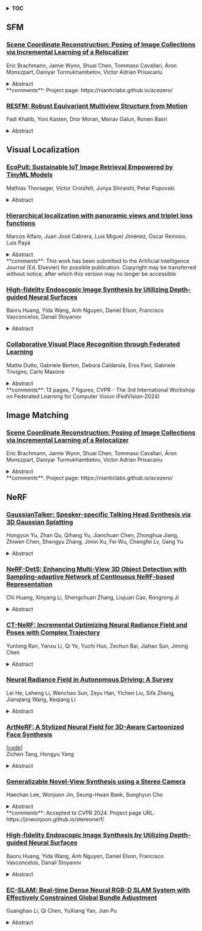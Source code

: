 <details>
  <summary><b>TOC</b></summary>
  <ol>
    <li><a href=#sfm>SFM</a></li>
      <ul>
        <li><a href=#Scene-Coordinate-Reconstruction:-Posing-of-Image-Collections-via-Incremental-Learning-of-a-Relocalizer>Scene Coordinate Reconstruction: Posing of Image Collections via Incremental Learning of a Relocalizer</a></li>
        <li><a href=#RESFM:-Robust-Equivariant-Multiview-Structure-from-Motion>RESFM: Robust Equivariant Multiview Structure from Motion</a></li>
      </ul>
    </li>
    <li><a href=#visual-localization>Visual Localization</a></li>
      <ul>
        <li><a href=#EcoPull:-Sustainable-IoT-Image-Retrieval-Empowered-by-TinyML-Models>EcoPull: Sustainable IoT Image Retrieval Empowered by TinyML Models</a></li>
        <li><a href=#Hierarchical-localization-with-panoramic-views-and-triplet-loss-functions>Hierarchical localization with panoramic views and triplet loss functions</a></li>
        <li><a href=#High-fidelity-Endoscopic-Image-Synthesis-by-Utilizing-Depth-guided-Neural-Surfaces>High-fidelity Endoscopic Image Synthesis by Utilizing Depth-guided Neural Surfaces</a></li>
        <li><a href=#Collaborative-Visual-Place-Recognition-through-Federated-Learning>Collaborative Visual Place Recognition through Federated Learning</a></li>
      </ul>
    </li>
    <li><a href=#image-matching>Image Matching</a></li>
      <ul>
        <li><a href=#Scene-Coordinate-Reconstruction:-Posing-of-Image-Collections-via-Incremental-Learning-of-a-Relocalizer>Scene Coordinate Reconstruction: Posing of Image Collections via Incremental Learning of a Relocalizer</a></li>
      </ul>
    </li>
    <li><a href=#nerf>NeRF</a></li>
      <ul>
        <li><a href=#GaussianTalker:-Speaker-specific-Talking-Head-Synthesis-via-3D-Gaussian-Splatting>GaussianTalker: Speaker-specific Talking Head Synthesis via 3D Gaussian Splatting</a></li>
        <li><a href=#NeRF-DetS:-Enhancing-Multi-View-3D-Object-Detection-with-Sampling-adaptive-Network-of-Continuous-NeRF-based-Representation>NeRF-DetS: Enhancing Multi-View 3D Object Detection with Sampling-adaptive Network of Continuous NeRF-based Representation</a></li>
        <li><a href=#CT-NeRF:-Incremental-Optimizing-Neural-Radiance-Field-and-Poses-with-Complex-Trajectory>CT-NeRF: Incremental Optimizing Neural Radiance Field and Poses with Complex Trajectory</a></li>
        <li><a href=#Neural-Radiance-Field-in-Autonomous-Driving:-A-Survey>Neural Radiance Field in Autonomous Driving: A Survey</a></li>
        <li><a href=#ArtNeRF:-A-Stylized-Neural-Field-for-3D-Aware-Cartoonized-Face-Synthesis>ArtNeRF: A Stylized Neural Field for 3D-Aware Cartoonized Face Synthesis</a></li>
        <li><a href=#Generalizable-Novel-View-Synthesis-using-a-Stereo-Camera>Generalizable Novel-View Synthesis using a Stereo Camera</a></li>
        <li><a href=#High-fidelity-Endoscopic-Image-Synthesis-by-Utilizing-Depth-guided-Neural-Surfaces>High-fidelity Endoscopic Image Synthesis by Utilizing Depth-guided Neural Surfaces</a></li>
        <li><a href=#EC-SLAM:-Real-time-Dense-Neural-RGB-D-SLAM-System-with-Effectively-Constrained-Global-Bundle-Adjustment>EC-SLAM: Real-time Dense Neural RGB-D SLAM System with Effectively Constrained Global Bundle Adjustment</a></li>
      </ul>
    </li>
  </ol>
</details>

## SFM  

### [Scene Coordinate Reconstruction: Posing of Image Collections via Incremental Learning of a Relocalizer](http://arxiv.org/abs/2404.14351)  
Eric Brachmann, Jamie Wynn, Shuai Chen, Tommaso Cavallari, Áron Monszpart, Daniyar Turmukhambetov, Victor Adrian Prisacariu  
<details>  
  <summary>Abstract</summary>  
  <ol>  
    We address the task of estimating camera parameters from a set of images depicting a scene. Popular feature-based structure-from-motion (SfM) tools solve this task by incremental reconstruction: they repeat triangulation of sparse 3D points and registration of more camera views to the sparse point cloud. We re-interpret incremental structure-from-motion as an iterated application and refinement of a visual relocalizer, that is, of a method that registers new views to the current state of the reconstruction. This perspective allows us to investigate alternative visual relocalizers that are not rooted in local feature matching. We show that scene coordinate regression, a learning-based relocalization approach, allows us to build implicit, neural scene representations from unposed images. Different from other learning-based reconstruction methods, we do not require pose priors nor sequential inputs, and we optimize efficiently over thousands of images. Our method, ACE0 (ACE Zero), estimates camera poses to an accuracy comparable to feature-based SfM, as demonstrated by novel view synthesis. Project page: https://nianticlabs.github.io/acezero/  
  </ol>  
</details>  
**comments**: Project page: https://nianticlabs.github.io/acezero/  
  
### [RESFM: Robust Equivariant Multiview Structure from Motion](http://arxiv.org/abs/2404.14280)  
Fadi Khatib, Yoni Kasten, Dror Moran, Meirav Galun, Ronen Basri  
<details>  
  <summary>Abstract</summary>  
  <ol>  
    Multiview Structure from Motion is a fundamental and challenging computer vision problem. A recent deep-based approach was proposed utilizing matrix equivariant architectures for the simultaneous recovery of camera pose and 3D scene structure from large image collections. This work however made the unrealistic assumption that the point tracks given as input are clean of outliers. Here we propose an architecture suited to dealing with outliers by adding an inlier/outlier classifying module that respects the model equivariance and by adding a robust bundle adjustment step. Experiments demonstrate that our method can be successfully applied in realistic settings that include large image collections and point tracks extracted with common heuristics and include many outliers.  
  </ol>  
</details>  
  
  



## Visual Localization  

### [EcoPull: Sustainable IoT Image Retrieval Empowered by TinyML Models](http://arxiv.org/abs/2404.14236)  
Mathias Thorsager, Victor Croisfelt, Junya Shiraishi, Petar Popovski  
<details>  
  <summary>Abstract</summary>  
  <ol>  
    This paper introduces EcoPull, a sustainable Internet of Things (IoT) framework empowered by tiny machine learning (TinyML) models for fetching images from wireless visual sensor networks. Two types of learnable TinyML models are installed in the IoT devices: i) a behavior model and ii) an image compressor model. The first filters out irrelevant images for the current task, reducing unnecessary transmission and resource competition among the devices. The second allows IoT devices to communicate with the receiver via latent representations of images, reducing communication bandwidth usage. However, integrating learnable modules into IoT devices comes at the cost of increased energy consumption due to inference. The numerical results show that the proposed framework can save > 70% energy compared to the baseline while maintaining the quality of the retrieved images at the ES.  
  </ol>  
</details>  
  
### [Hierarchical localization with panoramic views and triplet loss functions](http://arxiv.org/abs/2404.14117)  
Marcos Alfaro, Juan José Cabrera, Luis Miguel Jiménez, Óscar Reinoso, Luis Payá  
<details>  
  <summary>Abstract</summary>  
  <ol>  
    The main objective of this paper is to address the mobile robot localization problem with Triplet Convolutional Neural Networks and test their robustness against changes of the lighting conditions. We have used omnidirectional images from real indoor environments captured in dynamic conditions that have been converted to panoramic format. Two approaches are proposed to address localization by means of triplet neural networks. First, hierarchical localization, which consists in estimating the robot position in two stages: a coarse localization, which involves a room retrieval task, and a fine localization is addressed by means of image retrieval in the previously selected room. Second, global localization, which consists in estimating the position of the robot inside the entire map in a unique step. Besides, an exhaustive study of the loss function influence on the network learning process has been made. The experimental section proves that triplet neural networks are an efficient and robust tool to address the localization of mobile robots in indoor environments, considering real operation conditions.  
  </ol>  
</details>  
**comments**: This work has been submitted to the Artificial Intelligence Journal
  (Ed. Elsevier) for possible publication. Copyright may be transferred without
  notice, after which this version may no longer be accessible  
  
### [High-fidelity Endoscopic Image Synthesis by Utilizing Depth-guided Neural Surfaces](http://arxiv.org/abs/2404.13437)  
Baoru Huang, Yida Wang, Anh Nguyen, Daniel Elson, Francisco Vasconcelos, Danail Stoyanov  
<details>  
  <summary>Abstract</summary>  
  <ol>  
    In surgical oncology, screening colonoscopy plays a pivotal role in providing diagnostic assistance, such as biopsy, and facilitating surgical navigation, particularly in polyp detection. Computer-assisted endoscopic surgery has recently gained attention and amalgamated various 3D computer vision techniques, including camera localization, depth estimation, surface reconstruction, etc. Neural Radiance Fields (NeRFs) and Neural Implicit Surfaces (NeuS) have emerged as promising methodologies for deriving accurate 3D surface models from sets of registered images, addressing the limitations of existing colon reconstruction approaches stemming from constrained camera movement.   However, the inadequate tissue texture representation and confused scale problem in monocular colonoscopic image reconstruction still impede the progress of the final rendering results. In this paper, we introduce a novel method for colon section reconstruction by leveraging NeuS applied to endoscopic images, supplemented by a single frame of depth map. Notably, we pioneered the exploration of utilizing only one frame depth map in photorealistic reconstruction and neural rendering applications while this single depth map can be easily obtainable from other monocular depth estimation networks with an object scale. Through rigorous experimentation and validation on phantom imagery, our approach demonstrates exceptional accuracy in completely rendering colon sections, even capturing unseen portions of the surface. This breakthrough opens avenues for achieving stable and consistently scaled reconstructions, promising enhanced quality in cancer screening procedures and treatment interventions.  
  </ol>  
</details>  
  
### [Collaborative Visual Place Recognition through Federated Learning](http://arxiv.org/abs/2404.13324)  
Mattia Dutto, Gabriele Berton, Debora Caldarola, Eros Fanì, Gabriele Trivigno, Carlo Masone  
<details>  
  <summary>Abstract</summary>  
  <ol>  
    Visual Place Recognition (VPR) aims to estimate the location of an image by treating it as a retrieval problem. VPR uses a database of geo-tagged images and leverages deep neural networks to extract a global representation, called descriptor, from each image. While the training data for VPR models often originates from diverse, geographically scattered sources (geo-tagged images), the training process itself is typically assumed to be centralized. This research revisits the task of VPR through the lens of Federated Learning (FL), addressing several key challenges associated with this adaptation. VPR data inherently lacks well-defined classes, and models are typically trained using contrastive learning, which necessitates a data mining step on a centralized database. Additionally, client devices in federated systems can be highly heterogeneous in terms of their processing capabilities. The proposed FedVPR framework not only presents a novel approach for VPR but also introduces a new, challenging, and realistic task for FL research, paving the way to other image retrieval tasks in FL.  
  </ol>  
</details>  
**comments**: 13 pages, 7 figures, CVPR - The 3rd International Workshop on
  Federated Learning for Computer Vision (FedVision-2024)  
  
  



## Image Matching  

### [Scene Coordinate Reconstruction: Posing of Image Collections via Incremental Learning of a Relocalizer](http://arxiv.org/abs/2404.14351)  
Eric Brachmann, Jamie Wynn, Shuai Chen, Tommaso Cavallari, Áron Monszpart, Daniyar Turmukhambetov, Victor Adrian Prisacariu  
<details>  
  <summary>Abstract</summary>  
  <ol>  
    We address the task of estimating camera parameters from a set of images depicting a scene. Popular feature-based structure-from-motion (SfM) tools solve this task by incremental reconstruction: they repeat triangulation of sparse 3D points and registration of more camera views to the sparse point cloud. We re-interpret incremental structure-from-motion as an iterated application and refinement of a visual relocalizer, that is, of a method that registers new views to the current state of the reconstruction. This perspective allows us to investigate alternative visual relocalizers that are not rooted in local feature matching. We show that scene coordinate regression, a learning-based relocalization approach, allows us to build implicit, neural scene representations from unposed images. Different from other learning-based reconstruction methods, we do not require pose priors nor sequential inputs, and we optimize efficiently over thousands of images. Our method, ACE0 (ACE Zero), estimates camera poses to an accuracy comparable to feature-based SfM, as demonstrated by novel view synthesis. Project page: https://nianticlabs.github.io/acezero/  
  </ol>  
</details>  
**comments**: Project page: https://nianticlabs.github.io/acezero/  
  
  



## NeRF  

### [GaussianTalker: Speaker-specific Talking Head Synthesis via 3D Gaussian Splatting](http://arxiv.org/abs/2404.14037)  
Hongyun Yu, Zhan Qu, Qihang Yu, Jianchuan Chen, Zhonghua Jiang, Zhiwen Chen, Shengyu Zhang, Jimin Xu, Fei Wu, Chengfei Lv, Gang Yu  
<details>  
  <summary>Abstract</summary>  
  <ol>  
    Recent works on audio-driven talking head synthesis using Neural Radiance Fields (NeRF) have achieved impressive results. However, due to inadequate pose and expression control caused by NeRF implicit representation, these methods still have some limitations, such as unsynchronized or unnatural lip movements, and visual jitter and artifacts. In this paper, we propose GaussianTalker, a novel method for audio-driven talking head synthesis based on 3D Gaussian Splatting. With the explicit representation property of 3D Gaussians, intuitive control of the facial motion is achieved by binding Gaussians to 3D facial models. GaussianTalker consists of two modules, Speaker-specific Motion Translator and Dynamic Gaussian Renderer. Speaker-specific Motion Translator achieves accurate lip movements specific to the target speaker through universalized audio feature extraction and customized lip motion generation. Dynamic Gaussian Renderer introduces Speaker-specific BlendShapes to enhance facial detail representation via a latent pose, delivering stable and realistic rendered videos. Extensive experimental results suggest that GaussianTalker outperforms existing state-of-the-art methods in talking head synthesis, delivering precise lip synchronization and exceptional visual quality. Our method achieves rendering speeds of 130 FPS on NVIDIA RTX4090 GPU, significantly exceeding the threshold for real-time rendering performance, and can potentially be deployed on other hardware platforms.  
  </ol>  
</details>  
  
### [NeRF-DetS: Enhancing Multi-View 3D Object Detection with Sampling-adaptive Network of Continuous NeRF-based Representation](http://arxiv.org/abs/2404.13921)  
Chi Huang, Xinyang Li, Shengchuan Zhang, Liujuan Cao, Rongrong Ji  
<details>  
  <summary>Abstract</summary>  
  <ol>  
    As a preliminary work, NeRF-Det unifies the tasks of novel view synthesis and 3D perception, demonstrating that perceptual tasks can benefit from novel view synthesis methods like NeRF, significantly improving the performance of indoor multi-view 3D object detection. Using the geometry MLP of NeRF to direct the attention of detection head to crucial parts and incorporating self-supervised loss from novel view rendering contribute to the achieved improvement. To better leverage the notable advantages of the continuous representation through neural rendering in space, we introduce a novel 3D perception network structure, NeRF-DetS. The key component of NeRF-DetS is the Multi-level Sampling-Adaptive Network, making the sampling process adaptively from coarse to fine. Also, we propose a superior multi-view information fusion method, known as Multi-head Weighted Fusion. This fusion approach efficiently addresses the challenge of losing multi-view information when using arithmetic mean, while keeping low computational costs. NeRF-DetS outperforms competitive NeRF-Det on the ScanNetV2 dataset, by achieving +5.02% and +5.92% improvement in mAP@.25 and mAP@.50, respectively.  
  </ol>  
</details>  
  
### [CT-NeRF: Incremental Optimizing Neural Radiance Field and Poses with Complex Trajectory](http://arxiv.org/abs/2404.13896)  
Yunlong Ran, Yanxu Li, Qi Ye, Yuchi Huo, Zechun Bai, Jiahao Sun, Jiming Chen  
<details>  
  <summary>Abstract</summary>  
  <ol>  
    Neural radiance field (NeRF) has achieved impressive results in high-quality 3D scene reconstruction. However, NeRF heavily relies on precise camera poses. While recent works like BARF have introduced camera pose optimization within NeRF, their applicability is limited to simple trajectory scenes. Existing methods struggle while tackling complex trajectories involving large rotations. To address this limitation, we propose CT-NeRF, an incremental reconstruction optimization pipeline using only RGB images without pose and depth input. In this pipeline, we first propose a local-global bundle adjustment under a pose graph connecting neighboring frames to enforce the consistency between poses to escape the local minima caused by only pose consistency with the scene structure. Further, we instantiate the consistency between poses as a reprojected geometric image distance constraint resulting from pixel-level correspondences between input image pairs. Through the incremental reconstruction, CT-NeRF enables the recovery of both camera poses and scene structure and is capable of handling scenes with complex trajectories. We evaluate the performance of CT-NeRF on two real-world datasets, NeRFBuster and Free-Dataset, which feature complex trajectories. Results show CT-NeRF outperforms existing methods in novel view synthesis and pose estimation accuracy.  
  </ol>  
</details>  
  
### [Neural Radiance Field in Autonomous Driving: A Survey](http://arxiv.org/abs/2404.13816)  
Lei He, Leheng Li, Wenchao Sun, Zeyu Han, Yichen Liu, Sifa Zheng, Jianqiang Wang, Keqiang Li  
<details>  
  <summary>Abstract</summary>  
  <ol>  
    Neural Radiance Field (NeRF) has garnered significant attention from both academia and industry due to its intrinsic advantages, particularly its implicit representation and novel view synthesis capabilities. With the rapid advancements in deep learning, a multitude of methods have emerged to explore the potential applications of NeRF in the domain of Autonomous Driving (AD). However, a conspicuous void is apparent within the current literature. To bridge this gap, this paper conducts a comprehensive survey of NeRF's applications in the context of AD. Our survey is structured to categorize NeRF's applications in Autonomous Driving (AD), specifically encompassing perception, 3D reconstruction, simultaneous localization and mapping (SLAM), and simulation. We delve into in-depth analysis and summarize the findings for each application category, and conclude by providing insights and discussions on future directions in this field. We hope this paper serves as a comprehensive reference for researchers in this domain. To the best of our knowledge, this is the first survey specifically focused on the applications of NeRF in the Autonomous Driving domain.  
  </ol>  
</details>  
  
### [ArtNeRF: A Stylized Neural Field for 3D-Aware Cartoonized Face Synthesis](http://arxiv.org/abs/2404.13711)  
[[code](https://github.com/silence-tang/artnerf)]  
Zichen Tang, Hongyu Yang  
<details>  
  <summary>Abstract</summary>  
  <ol>  
    Recent advances in generative visual models and neural radiance fields have greatly boosted 3D-aware image synthesis and stylization tasks. However, previous NeRF-based work is limited to single scene stylization, training a model to generate 3D-aware cartoon faces with arbitrary styles remains unsolved. We propose ArtNeRF, a novel face stylization framework derived from 3D-aware GAN to tackle this problem. In this framework, we utilize an expressive generator to synthesize stylized faces and a triple-branch discriminator module to improve the visual quality and style consistency of the generated faces. Specifically, a style encoder based on contrastive learning is leveraged to extract robust low-dimensional embeddings of style images, empowering the generator with the knowledge of various styles. To smooth the training process of cross-domain transfer learning, we propose an adaptive style blending module which helps inject style information and allows users to freely tune the level of stylization. We further introduce a neural rendering module to achieve efficient real-time rendering of images with higher resolutions. Extensive experiments demonstrate that ArtNeRF is versatile in generating high-quality 3D-aware cartoon faces with arbitrary styles.  
  </ol>  
</details>  
  
### [Generalizable Novel-View Synthesis using a Stereo Camera](http://arxiv.org/abs/2404.13541)  
Haechan Lee, Wonjoon Jin, Seung-Hwan Baek, Sunghyun Cho  
<details>  
  <summary>Abstract</summary>  
  <ol>  
    In this paper, we propose the first generalizable view synthesis approach that specifically targets multi-view stereo-camera images. Since recent stereo matching has demonstrated accurate geometry prediction, we introduce stereo matching into novel-view synthesis for high-quality geometry reconstruction. To this end, this paper proposes a novel framework, dubbed StereoNeRF, which integrates stereo matching into a NeRF-based generalizable view synthesis approach. StereoNeRF is equipped with three key components to effectively exploit stereo matching in novel-view synthesis: a stereo feature extractor, a depth-guided plane-sweeping, and a stereo depth loss. Moreover, we propose the StereoNVS dataset, the first multi-view dataset of stereo-camera images, encompassing a wide variety of both real and synthetic scenes. Our experimental results demonstrate that StereoNeRF surpasses previous approaches in generalizable view synthesis.  
  </ol>  
</details>  
**comments**: Accepted to CVPR 2024. Project page URL:
  https://jinwonjoon.github.io/stereonerf/  
  
### [High-fidelity Endoscopic Image Synthesis by Utilizing Depth-guided Neural Surfaces](http://arxiv.org/abs/2404.13437)  
Baoru Huang, Yida Wang, Anh Nguyen, Daniel Elson, Francisco Vasconcelos, Danail Stoyanov  
<details>  
  <summary>Abstract</summary>  
  <ol>  
    In surgical oncology, screening colonoscopy plays a pivotal role in providing diagnostic assistance, such as biopsy, and facilitating surgical navigation, particularly in polyp detection. Computer-assisted endoscopic surgery has recently gained attention and amalgamated various 3D computer vision techniques, including camera localization, depth estimation, surface reconstruction, etc. Neural Radiance Fields (NeRFs) and Neural Implicit Surfaces (NeuS) have emerged as promising methodologies for deriving accurate 3D surface models from sets of registered images, addressing the limitations of existing colon reconstruction approaches stemming from constrained camera movement.   However, the inadequate tissue texture representation and confused scale problem in monocular colonoscopic image reconstruction still impede the progress of the final rendering results. In this paper, we introduce a novel method for colon section reconstruction by leveraging NeuS applied to endoscopic images, supplemented by a single frame of depth map. Notably, we pioneered the exploration of utilizing only one frame depth map in photorealistic reconstruction and neural rendering applications while this single depth map can be easily obtainable from other monocular depth estimation networks with an object scale. Through rigorous experimentation and validation on phantom imagery, our approach demonstrates exceptional accuracy in completely rendering colon sections, even capturing unseen portions of the surface. This breakthrough opens avenues for achieving stable and consistently scaled reconstructions, promising enhanced quality in cancer screening procedures and treatment interventions.  
  </ol>  
</details>  
  
### [EC-SLAM: Real-time Dense Neural RGB-D SLAM System with Effectively Constrained Global Bundle Adjustment](http://arxiv.org/abs/2404.13346)  
Guanghao Li, Qi Chen, YuXiang Yan, Jian Pu  
<details>  
  <summary>Abstract</summary>  
  <ol>  
    We introduce EC-SLAM, a real-time dense RGB-D simultaneous localization and mapping (SLAM) system utilizing Neural Radiance Fields (NeRF). Although recent NeRF-based SLAM systems have demonstrated encouraging outcomes, they have yet to completely leverage NeRF's capability to constrain pose optimization. By employing an effectively constrained global bundle adjustment (BA) strategy, our system makes use of NeRF's implicit loop closure correction capability. This improves the tracking accuracy by reinforcing the constraints on the keyframes that are most pertinent to the optimized current frame. In addition, by implementing a feature-based and uniform sampling strategy that minimizes the number of ineffective constraint points for pose optimization, we mitigate the effects of random sampling in NeRF. EC-SLAM utilizes sparse parametric encodings and the truncated signed distance field (TSDF) to represent the map in order to facilitate efficient fusion, resulting in reduced model parameters and accelerated convergence velocity. A comprehensive evaluation conducted on the Replica, ScanNet, and TUM datasets showcases cutting-edge performance, including enhanced reconstruction accuracy resulting from precise pose estimation, 21 Hz run time, and tracking precision improvements of up to 50\%. The source code is available at https://github.com/Lightingooo/EC-SLAM.  
  </ol>  
</details>  
  
  



